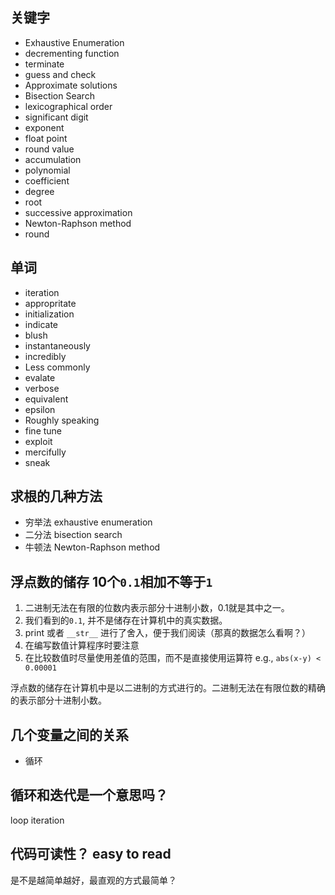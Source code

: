 ## 关键字

- Exhaustive Enumeration
- decrementing function
- terminate
- guess and check
- Approximate solutions
- Bisection Search
- lexicographical order
- significant digit 
- exponent
- float point
- round value
- accumulation
- polynomial
- coefficient
- degree
- root
- successive approximation
- Newton-Raphson method
- round


## 单词

- iteration
- appropritate
- initialization
- indicate
- blush
- instantaneously
- incredibly
- Less commonly
- evalate
- verbose
- equivalent
- epsilon
- Roughly speaking
- fine tune
- exploit
- mercifully
- sneak


## 求根的几种方法

- 穷举法 exhaustive enumeration
- 二分法 bisection search
- 牛顿法 Newton-Raphson method


## 浮点数的储存 10个`0.1`相加不等于`1`

1. 二进制无法在有限的位数内表示部分十进制小数，0.1就是其中之一。
2. 我们看到的`0.1`, 并不是储存在计算机中的真实数据。
3. print 或者 `__str__` 进行了舍入，便于我们阅读（那真的数据怎么看啊？）
4. 在编写数值计算程序时要注意
5. 在比较数值时尽量使用差值的范围，而不是直接使用运算符 e.g., `abs(x-y) < 0.00001`

浮点数的储存在计算机中是以二进制的方式进行的。二进制无法在有限位数的精确的表示部分十进制小数。

## 几个变量之间的关系

- 循环

## 循环和迭代是一个意思吗？

loop iteration

## 代码可读性？ easy to read

是不是越简单越好，最直观的方式最简单？
 